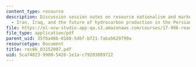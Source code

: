 ```yaml
---
content_type: resource
description: Discussion session notes on resource nationalism and market power (II)
  - Iran, Iraq, and the future of hydrocarbon production in the Persian Gulf.
file: https://ol-ocw-studio-app-qa.s3.amazonaws.com/courses/17-906-reading-seminar-in-social-science-the-geopolitics-and-geoeconomics-of-global-energy-spring-2007/5ca74823998054261e1ac79203089722_rec06_03152007.pdf
file_type: application/pdf
parent_uid: 35f6a46b-0168-5d6f-b721-7aba5629799a
resourcetype: Document
title: rec06_03152007.pdf
uid: 5ca74823-9980-5426-1e1a-c79203089722
---
```

